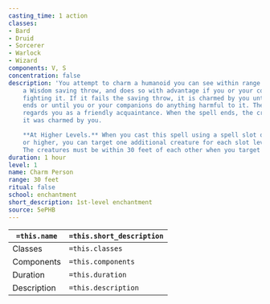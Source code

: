 ```yaml
---
casting_time: 1 action
classes:
- Bard
- Druid
- Sorcerer
- Warlock
- Wizard
components: V, S
concentration: false
description: 'You attempt to charm a humanoid you can see within range. It must make
    a Wisdom saving throw, and does so with advantage if you or your companions are
    fighting it. If it fails the saving throw, it is charmed by you until the spell
    ends or until you or your companions do anything harmful to it. The charmed creature
    regards you as a friendly acquaintance. When the spell ends, the creature knows
    it was charmed by you.

    **At Higher Levels.** When you cast this spell using a spell slot of 2nd level
    or higher, you can target one additional creature for each slot level above 1st.
    The creatures must be within 30 feet of each other when you target them.'
duration: 1 hour
level: 1
name: Charm Person
range: 30 feet
ritual: false
school: enchantment
short_description: 1st-level enchantment
source: 5ePHB
---
```


| `=this.name` | `=this.short_description` |
| ------------ | ------------------------- |
| Classes      | `=this.classes`           |
| Components   | `=this.components`        |
| Duration     | `=this.duration`          |
| Description  | `=this.description`       |